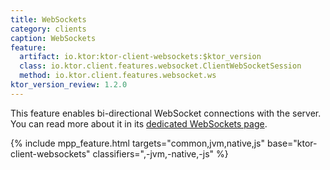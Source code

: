 ```yaml
---
title: WebSockets
category: clients
caption: WebSockets
feature:
  artifact: io.ktor:ktor-client-websockets:$ktor_version
  class: io.ktor.client.features.websocket.ClientWebSocketSession
  method: io.ktor.client.features.websocket.ws
ktor_version_review: 1.2.0
---
```


This feature enables bi-directional WebSocket connections with the server.
You can read more about it in its [dedicated WebSockets page](/clients/websockets.html).

{% include 
    mpp_feature.html
    targets="common,jvm,native,js"
    base="ktor-client-websockets"
    classifiers=",-jvm,-native,-js"
%}